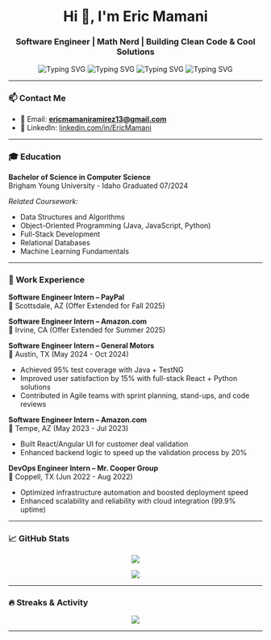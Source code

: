 <!-- Banner or Title -->
<h1 align="center">Hi 👋, I'm Eric Mamani</h1>
<h3 align="center">Software Engineer | Math Nerd | Building Clean Code & Cool Solutions</h3>

<p align="center">
  <img src="https://readme-typing-svg.herokuapp.com?font=Fira+Code&size=22&pause=1000&color=635BFF&center=true&vCenter=true&width=435&lines=Software+Engineer" alt="Typing SVG" />
  <img src="https://readme-typing-svg.herokuapp.com?font=Fira+Code&size=22&pause=1000&color=00B8FF&center=true&vCenter=true&width=435&lines=React+%7C+Java+%7C+Python+Developer" alt="Typing SVG" />
  <img src="https://readme-typing-svg.herokuapp.com?font=Fira+Code&size=22&pause=1000&color=00FFA3&center=true&vCenter=true&width=435&lines=Math+Nerd+%7C+Problem+Solver" alt="Typing SVG" />
  <img src="https://readme-typing-svg.herokuapp.com?font=Fira+Code&size=22&pause=1000&color=FF61C3&center=true&vCenter=true&width=435&lines=Lifelong+Learner" alt="Typing SVG" />
</p>

---

### 📫 Contact Me

- 📧 Email: **ericmamaniramirez13@gmail.com**
- 💼 LinkedIn: [linkedin.com/in/EricMamani](https://www.linkedin.com/in/EricMamani)

---

### 🎓 Education

**Bachelor of Science in Computer Science**  
Brigham Young University - Idaho Graduated 07/2024

_Related Coursework:_
- Data Structures and Algorithms
- Object-Oriented Programming (Java, JavaScript, Python)
- Full-Stack Development
- Relational Databases
- Machine Learning Fundamentals

---

### 💼 Work Experience

**Software Engineer Intern – PayPal**  
📍 Scottsdale, AZ (Offer Extended for Fall 2025)

**Software Engineer Intern – Amazon.com**  
📍 Irvine, CA (Offer Extended for Summer 2025)

**Software Engineer Intern – General Motors**  
📍 Austin, TX (May 2024 - Oct 2024)
- Achieved 95% test coverage with Java + TestNG
- Improved user satisfaction by 15% with full-stack React + Python solutions
- Contributed in Agile teams with sprint planning, stand-ups, and code reviews

**Software Engineer Intern – Amazon.com**  
📍 Tempe, AZ (May 2023 - Jul 2023)
- Built React/Angular UI for customer deal validation
- Enhanced backend logic to speed up the validation process by 20%

**DevOps Engineer Intern – Mr. Cooper Group**  
📍 Coppell, TX (Jun 2022 - Aug 2022)
- Optimized infrastructure automation and boosted deployment speed
- Enhanced scalability and reliability with cloud integration (99.9% uptime)

---
<!--
### 🚀 Featured Projects

- 📱 **[Math Mobile App](#)** — Android app to help students practice and learn math. Built with Java & Android Studio.
- 🤖 **[Text Generator](#)** — Machine Learning LSTM model that generates context-aware text.
- 💡 **[Personal Portfolio](https://ericmamaniramirez13.github.io/Portfolio2025/)** — Interactive portfolio showcasing projects, resume, and contact form.

---

### 🛠️ Technical Skills

- **Languages:** Python, Java, JavaScript, TypeScript, SQL, C++, C#, Swift, GO  
- **Frameworks:** React, Angular, Node.js, Selenium, PyTorch  
- **Cloud & DevOps:** AWS, GCP, Azure, Docker, REST APIs, Jenkins  
- **Tools:** VS Code, IntelliJ, Swagger, GitHub, Jira, Power BI  
- **Soft Skills:** Communication, Critical Thinking, Teamwork, Fast Learning

---
-->
### 📈 GitHub Stats

<p align="center">
  <img src="https://github-readme-stats.vercel.app/api?username=ericmamaniramirez13&show_icons=true&theme=radical" />
</p>

<p align="center">
  <img src="https://github-readme-stats.vercel.app/api/top-langs/?username=ericmamaniramirez13&layout=compact&theme=radical" />
</p>

---

### 🔥 Streaks & Activity

<p align="center">
  <img src="https://github-readme-streak-stats.herokuapp.com?user=ericmamaniramirez13&theme=radical&hide_border=true" />
</p>

---
<!-- Not sure if I want to show this...
### 👀 Visitors

<p align="center">
  <img src="https://komarev.com/ghpvc/?username=ericmamaniramirez13&style=flat-square&color=brightgreen" alt="Profile views" />
</p>
-->

